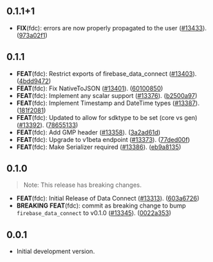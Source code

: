 ## 0.1.1+1

 - **FIX**(fdc): errors are now properly propagated to the user ([#13433](https://github.com/firebase/flutterfire/issues/13433)). ([973a02f1](https://github.com/firebase/flutterfire/commit/973a02f1daf62f5ba4f65c33d09c8872164f9f6b))

## 0.1.1

 - **FEAT**(fdc): Restrict exports of firebase_data_connect ([#13403](https://github.com/firebase/flutterfire/issues/13403)). ([4bdd9472](https://github.com/firebase/flutterfire/commit/4bdd947269bd07ac4f47132b61559eda72aa597c))
 - **FEAT**(fdc): Fix NativeToJSON ([#13401](https://github.com/firebase/flutterfire/issues/13401)). ([60100850](https://github.com/firebase/flutterfire/commit/601008508d3a897c7ccdb4d0c99568259d0724e1))
 - **FEAT**(fdc): Implement any scalar support ([#13376](https://github.com/firebase/flutterfire/issues/13376)). ([b2500a97](https://github.com/firebase/flutterfire/commit/b2500a974ec66c032de4686ac49ce625b7c97363))
 - **FEAT**(fdc): Implement Timestamp and DateTime types ([#13387](https://github.com/firebase/flutterfire/issues/13387)). ([181f2081](https://github.com/firebase/flutterfire/commit/181f2081ab62b657024d669b93aa261e6aeaf14c))
 - **FEAT**(fdc): Updated to allow for sdktype to be set (core vs gen) ([#13392](https://github.com/firebase/flutterfire/issues/13392)). ([78655133](https://github.com/firebase/flutterfire/commit/7865513354712f0b16da62d79497456930f95449))
 - **FEAT**(fdc): Add GMP header ([#13358](https://github.com/firebase/flutterfire/issues/13358)). ([3a2ad61d](https://github.com/firebase/flutterfire/commit/3a2ad61d190712b2821743577377e00c07d01434))
 - **FEAT**(fdc): Upgrade to v1beta endpoint ([#13373](https://github.com/firebase/flutterfire/issues/13373)). ([77ded00f](https://github.com/firebase/flutterfire/commit/77ded00fef499c147938b997b858e9998c2a9c3b))
 - **FEAT**(fdc): Make Serializer required ([#13386](https://github.com/firebase/flutterfire/issues/13386)). ([eb9a8135](https://github.com/firebase/flutterfire/commit/eb9a8135a0467871ce8b1e798e672575d140a88b))

## 0.1.0

> Note: This release has breaking changes.

 - **FEAT**(fdc): Initial Release of Data Connect ([#13313](https://github.com/firebase/flutterfire/issues/13313)). ([603a6726](https://github.com/firebase/flutterfire/commit/603a67261a2f7cbdd6ef594bfaef480aeb820683))
 - **BREAKING** **FEAT**(fdc): commit as breaking change to bump `firebase_data_connect` to v0.1.0 ([#13345](https://github.com/firebase/flutterfire/issues/13345)). ([0022a353](https://github.com/firebase/flutterfire/commit/0022a3530642a0a483e20653502dd720268016c4))

## 0.0.1

- Initial development version.
